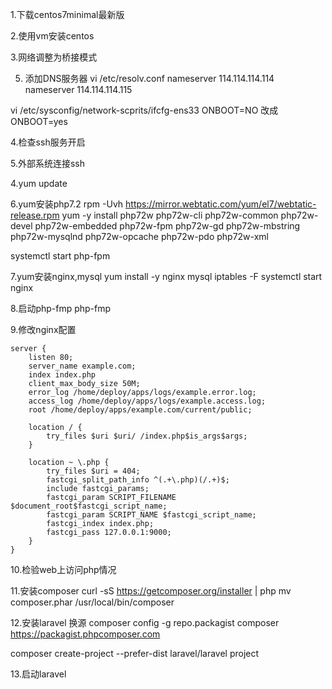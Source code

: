 1.下载centos7minimal最新版

2.使用vm安装centos

3.网络调整为桥接模式

5. 添加DNS服务器
vi /etc/resolv.conf
nameserver 114.114.114.114
nameserver 114.114.114.115

vi /etc/sysconfig/network-scprits/ifcfg-ens33
ONBOOT=NO 改成 ONBOOT=yes

4.检查ssh服务开启

5.外部系统连接ssh

4.yum update


6.yum安装php7.2
rpm -Uvh https://mirror.webtatic.com/yum/el7/webtatic-release.rpm
yum -y install php72w php72w-cli php72w-common php72w-devel php72w-embedded php72w-fpm php72w-gd php72w-mbstring php72w-mysqlnd php72w-opcache php72w-pdo php72w-xml

systemctl start php-fpm

7.yum安装nginx,mysql
yum install -y nginx mysql
iptables -F
systemctl start nginx

8.启动php-fmp
php-fmp

9.修改nginx配置
```
server {
    listen 80;
    server_name example.com;
    index index.php
    client_max_body_size 50M;
    error_log /home/deploy/apps/logs/example.error.log;
    access_log /home/deploy/apps/logs/example.access.log;
    root /home/deploy/apps/example.com/current/public;

    location / {
        try_files $uri $uri/ /index.php$is_args$args;
    }

    location ~ \.php {
        try_files $uri = 404;
        fastcgi_split_path_info ^(.+\.php)(/.+)$;
        include fastcgi_params;
        fastcgi_param SCRIPT_FILENAME $document_root$fastcgi_script_name;
        fastcgi_param SCRIPT_NAME $fastcgi_script_name;
        fastcgi_index index.php;
        fastcgi_pass 127.0.0.1:9000;
    }
}
```

10.检验web上访问php情况

11.安装composer
curl -sS https://getcomposer.org/installer | php
mv composer.phar /usr/local/bin/composer


12.安装laravel
换源
composer config -g repo.packagist composer https://packagist.phpcomposer.com

composer create-project --prefer-dist laravel/laravel project

13.启动laravel
